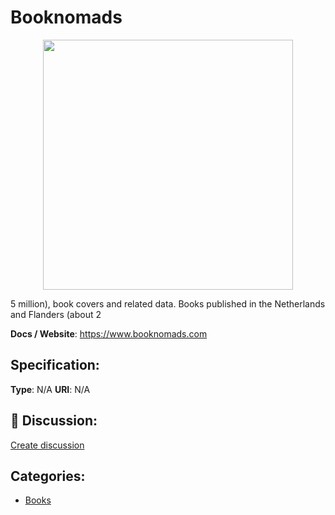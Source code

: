 # Booknomads
<p align="center">
    <img width="400" src="https://raw.githubusercontent.com/apis-list/apis-list/main/apis/booknomads/logo_256x256.png" />
</p>

5 million), book covers and related data. Books published in the Netherlands and Flanders (about 2

**Docs / Website**: https://www.booknomads.com

## Specification:
**Type**:  N/A 
**URI**:  N/A 

## 💬 Discussion:
[Create discussion](https://github.com/apis-list/apis-list/discussions/new)

## Categories:
- [Books](https://github.com/apis-list/apis-list#books)



